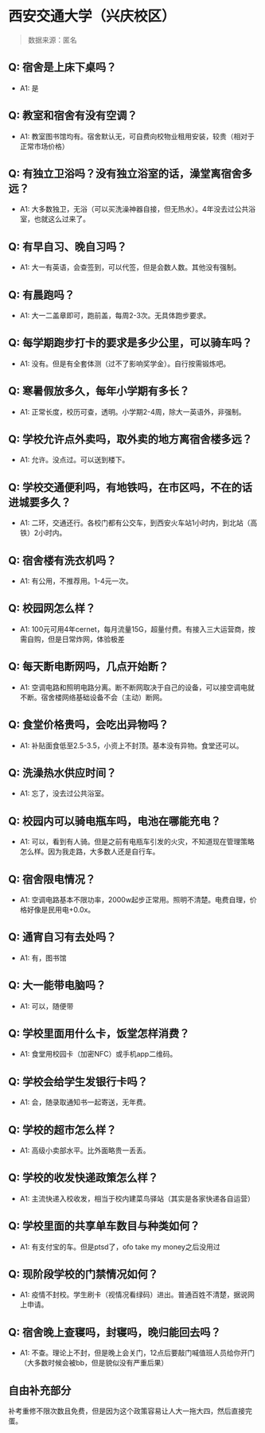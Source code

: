 # 西安交通大学（兴庆校区）

> 数据来源：匿名

## Q: 宿舍是上床下桌吗？

- A1: 是

## Q: 教室和宿舍有没有空调？

- A1: 教室图书馆均有。宿舍默认无，可自费向校物业租用安装，较贵（相对于正常市场价格）

## Q: 有独立卫浴吗？没有独立浴室的话，澡堂离宿舍多远？

- A1: 大多数独卫，无浴（可以买洗澡神器自接，但无热水）。4年没去过公共浴室，也就这么过来了。

## Q: 有早自习、晚自习吗？

- A1: 大一有英语，会查签到，可以代签，但是会数人数。其他没有强制。

## Q: 有晨跑吗？

- A1: 大一二盖章即可，跑前盖，每周2-3次。无具体跑步要求。

## Q: 每学期跑步打卡的要求是多少公里，可以骑车吗？

- A1: 没有。但是有全套体测（过不了影响奖学金）。自行按需锻炼吧。

## Q: 寒暑假放多久，每年小学期有多长？

- A1: 正常长度，校历可查，透明。小学期2-4周，除大一英语外，非强制。

## Q: 学校允许点外卖吗，取外卖的地方离宿舍楼多远？

- A1: 允许。没点过。可以送到楼下。

## Q: 学校交通便利吗，有地铁吗，在市区吗，不在的话进城要多久？

- A1: 二环，交通还行。各校门都有公交车，到西安火车站1小时内，到北站（高铁）2小时内。

## Q: 宿舍楼有洗衣机吗？

- A1: 有公用，不推荐用。1-4元一次。

## Q: 校园网怎么样？

- A1: 100元可用4年cernet，每月流量15G，超量付费。有接入三大运营商，按需自购，但是日常炸网，体验极差

## Q: 每天断电断网吗，几点开始断？

- A1: 空调电路和照明电路分离。断不断网取决于自己的设备，可以接空调电就不断。宿舍楼网络基础设备不会（主动）断网。

## Q: 食堂价格贵吗，会吃出异物吗？

- A1: 补贴面食低至2.5-3.5，小资上不封顶。基本没有异物。食堂还可以。

## Q: 洗澡热水供应时间？

- A1: 忘了，没去过公共浴室。

## Q: 校园内可以骑电瓶车吗，电池在哪能充电？

- A1: 可以，看到有人骑。但是之前有电瓶车引发的火灾，不知道现在管理策略怎么样。因为我走路，大多数人还是自行车。

## Q: 宿舍限电情况？

- A1: 空调电路基本不限功率，2000w起步正常用。照明不清楚。电费自理，价格好像是民用电+0.0x。

## Q: 通宵自习有去处吗？

- A1: 有，图书馆

## Q: 大一能带电脑吗？

- A1: 可以，随便带

## Q: 学校里面用什么卡，饭堂怎样消费？

- A1: 食堂用校园卡（加密NFC）或手机app二维码。

## Q: 学校会给学生发银行卡吗？

- A1: 会，随录取通知书一起寄送，无年费。

## Q: 学校的超市怎么样？

- A1: 高级小卖部水平。比外面略贵一丢丢。

## Q: 学校的收发快递政策怎么样？

- A1: 主流快递入校收发，相当于校内建菜鸟驿站（其实是各家快递各自运营）

## Q: 学校里面的共享单车数目与种类如何？

- A1: 有支付宝的车。但是ptsd了，ofo take my money之后没用过

## Q: 现阶段学校的门禁情况如何？

- A1: 疫情不封校。学生刷卡（视情况看绿码）进出。普通百姓不清楚，据说网上申请。

## Q: 宿舍晚上查寝吗，封寝吗，晚归能回去吗？

- A1: 不查。理论上不封，但是晚上会关门，12点后要敲门喊值班人员给你开门（大多数时候会被bb，但是貌似没有严重后果）

## 自由补充部分

补考重修不限次数且免费，但是因为这个政策容易让人大一拖大四，然后直接完蛋。